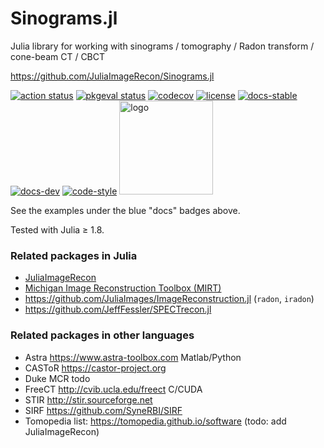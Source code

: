 # Sinograms.jl
Julia library for working with
sinograms / tomography / Radon transform / cone-beam CT / CBCT

https://github.com/JuliaImageRecon/Sinograms.jl

[![action status][action-img]][action-url]
[![pkgeval status][pkgeval-img]][pkgeval-url]
[![codecov][codecov-img]][codecov-url]
[![license][license-img]][license-url]
[![docs-stable][docs-stable-img]][docs-stable-url]
[![docs-dev][docs-dev-img]][docs-dev-url]
[![code-style][code-blue-img]][code-blue-url]
<img src="docs/src/assets/logo.png" alt="logo" width="150"/>

See the examples under the blue "docs" badges above.

Tested with Julia ≥ 1.8.


### Related packages in Julia

* [JuliaImageRecon](https://github.com/JuliaImageRecon)
* [Michigan Image Reconstruction Toolbox (MIRT)](https://github.com/JeffFessler/MIRT.jl)
* https://github.com/JuliaImages/ImageReconstruction.jl (`radon`, `iradon`)
* https://github.com/JeffFessler/SPECTrecon.jl


### Related packages in other languages

* Astra https://www.astra-toolbox.com Matlab/Python
* CASToR https://castor-project.org
* Duke MCR todo
* FreeCT http://cvib.ucla.edu/freect C/CUDA
* STIR http://stir.sourceforge.net
* SIRF https://github.com/SyneRBI/SIRF
* Tomopedia list: https://tomopedia.github.io/software (todo: add JuliaImageRecon)


<!-- URLs -->
[action-img]: https://github.com/JuliaImageRecon/Sinograms.jl/workflows/CI/badge.svg
[action-url]: https://github.com/JuliaImageRecon/Sinograms.jl/actions
[build-img]: https://github.com/JuliaImageRecon/Sinograms.jl/workflows/CI/badge.svg?branch=main
[build-url]: https://github.com/JuliaImageRecon/Sinograms.jl/actions?query=workflow%3ACI+branch%3Amain
[pkgeval-img]: https://juliaci.github.io/NanosoldierReports/pkgeval_badges/S/Sinograms.svg
[pkgeval-url]: https://juliaci.github.io/NanosoldierReports/pkgeval_badges/S/Sinograms.html
[code-blue-img]: https://img.shields.io/badge/code%20style-blue-4495d1.svg
[code-blue-url]: https://github.com/invenia/BlueStyle
[codecov-img]: https://codecov.io/github/JuliaImageRecon/Sinograms.jl/coverage.svg?branch=main
[codecov-url]: https://codecov.io/github/JuliaImageRecon/Sinograms.jl?branch=main
[docs-stable-img]: https://img.shields.io/badge/docs-stable-blue.svg
[docs-stable-url]: https://JuliaImageRecon.github.io/Sinograms.jl/stable
[docs-dev-img]: https://img.shields.io/badge/docs-dev-blue.svg
[docs-dev-url]: https://JuliaImageRecon.github.io/Sinograms.jl/dev
[license-img]: http://img.shields.io/badge/license-MIT-brightgreen.svg?style=flat
[license-url]: LICENSE
